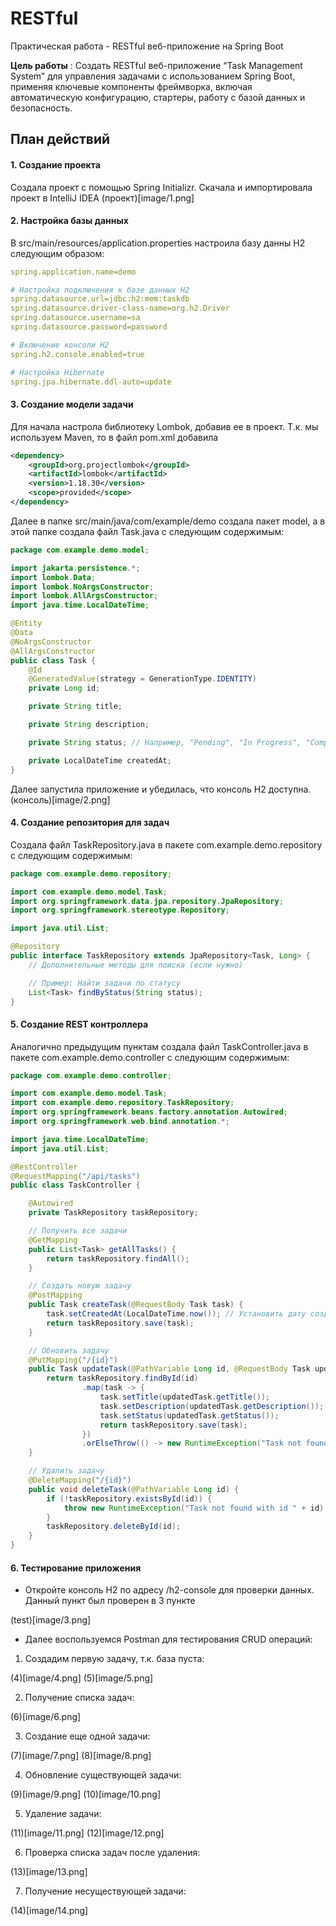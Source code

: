 # RESTful
Практическая работа - RESTful веб-приложение на Spring Boot

**Цель работы** : Создать RESTful веб-приложение “Task Management System” для управления задачами с использованием Spring Boot, применяя ключевые компоненты фреймворка, включая автоматическую конфигурацию, стартеры, работу с базой данных и безопасность.

## План действий

#### 1. Создание проекта
Создала проект с помощью Spring Initializr. Скачала и импортировала проект в IntelliJ IDEA 
(проект)[image/1.png]

#### 2. Настройка базы данных
В src/main/resources/application.properties настроила базу данны H2 следующим образом: 
```yml
spring.application.name=demo

# Настройка подключения к базе данных H2
spring.datasource.url=jdbc:h2:mem:taskdb
spring.datasource.driver-class-name=org.h2.Driver
spring.datasource.username=sa
spring.datasource.password=password

# Включение консоли H2
spring.h2.console.enabled=true

# Настройка Hibernate
spring.jpa.hibernate.ddl-auto=update

```

#### 3. Создание модели задачи

Для начала настрола библиотеку Lombok, добавив ее в проект. Т.к. мы используем Maven, то в файл pom.xml добавила

```xml
<dependency>
    <groupId>org.projectlombok</groupId>
    <artifactId>lombok</artifactId>
    <version>1.18.30</version>
    <scope>provided</scope>
</dependency>
```

Далее в папке src/main/java/com/example/demo создала пакет model, а в этой папке создала файл Task.java с следующим содержимым:

```java
package com.example.demo.model;

import jakarta.persistence.*;
import lombok.Data;
import lombok.NoArgsConstructor;
import lombok.AllArgsConstructor;
import java.time.LocalDateTime;

@Entity
@Data
@NoArgsConstructor
@AllArgsConstructor
public class Task {
    @Id
    @GeneratedValue(strategy = GenerationType.IDENTITY)
    private Long id;

    private String title;

    private String description;

    private String status; // Например, "Pending", "In Progress", "Completed"

    private LocalDateTime createdAt;
}

```
Далее запустила приложение и убедилась, что консоль H2 доступна. 
(консоль)[image/2.png]

#### 4. Создание репозитория для задач

Создала файл TaskRepository.java в пакете com.example.demo.repository с следующим содержимым:

```java
package com.example.demo.repository;

import com.example.demo.model.Task;
import org.springframework.data.jpa.repository.JpaRepository;
import org.springframework.stereotype.Repository;

import java.util.List;

@Repository
public interface TaskRepository extends JpaRepository<Task, Long> {
    // Дополнительные методы для поиска (если нужно)

    // Пример: Найти задачи по статусу
    List<Task> findByStatus(String status);
}
```

#### 5. Создание REST контроллера

Аналогично предыдущим пунктам создала файл TaskController.java в пакете com.example.demo.controller с следующим содержимым:

```java
package com.example.demo.controller;

import com.example.demo.model.Task;
import com.example.demo.repository.TaskRepository;
import org.springframework.beans.factory.annotation.Autowired;
import org.springframework.web.bind.annotation.*;

import java.time.LocalDateTime;
import java.util.List;

@RestController
@RequestMapping("/api/tasks")
public class TaskController {

    @Autowired
    private TaskRepository taskRepository;

    // Получить все задачи
    @GetMapping
    public List<Task> getAllTasks() {
        return taskRepository.findAll();
    }

    // Создать новую задачу
    @PostMapping
    public Task createTask(@RequestBody Task task) {
        task.setCreatedAt(LocalDateTime.now()); // Установить дату создания задачи
        return taskRepository.save(task);
    }

    // Обновить задачу
    @PutMapping("/{id}")
    public Task updateTask(@PathVariable Long id, @RequestBody Task updatedTask) {
        return taskRepository.findById(id)
                .map(task -> {
                    task.setTitle(updatedTask.getTitle());
                    task.setDescription(updatedTask.getDescription());
                    task.setStatus(updatedTask.getStatus());
                    return taskRepository.save(task);
                })
                .orElseThrow(() -> new RuntimeException("Task not found with id " + id)); // Лучше создать кастомное исключение
    }

    // Удалить задачу
    @DeleteMapping("/{id}")
    public void deleteTask(@PathVariable Long id) {
        if (!taskRepository.existsById(id)) {
            throw new RuntimeException("Task not found with id " + id);
        }
        taskRepository.deleteById(id);
    }
}

```
#### 6. Тестирование приложения

* Откройте консоль H2 по адресу /h2-console для проверки данных. Данный пункт был проверен в 3 пункте
  
(test)[image/3.png]

* Далее воспользуемся Postman для тестирования CRUD операций:

1. Создадим первую задачу, т.к. база пуста:

(4)[image/4.png]
(5)[image/5.png]

2. Получение списка задач:

(6)[image/6.png]

3. Создание еще одной задачи:

(7)[image/7.png]
(8)[image/8.png]

4. Обновление существующей задачи:

(9)[image/9.png]
(10)[image/10.png]

5. Удаление задачи:

(11)[image/11.png]
(12)[image/12.png]

6. Проверка списка задач после удаления:

(13)[image/13.png]

7. Получение несуществующей задачи:

(14)[image/14.png]
